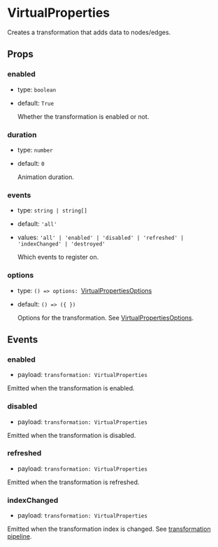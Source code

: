 # VirtualProperties

Creates a transformation that adds data to nodes/edges.

## Props

### enabled

- type: `boolean`
- default: `True`

  Whether the transformation is enabled or not.

### duration

- type: `number`
- default: `0`

  Animation duration.

### events

- type: `string | string[]`
- default: `'all'`
- values: `'all' | 'enabled' | 'disabled' | 'refreshed' | 'indexChanged' | 'destroyed'`

  Which events to register on.

### options

- type: `() => options: `[VirtualPropertiesOptions](https://doc.linkurious.com/ogma/latest/api.html#VirtualPropertiesOptions)
- default: `() => ({ })`

  Options for the transformation. See [VirtualPropertiesOptions](https://doc.linkurious.com/ogma/latest/api.html#VirtualPropertiesOptions).

## Events

### enabled

- payload: `transformation: VirtualProperties`

Emitted when the transformation is enabled.

### disabled

- payload: `transformation: VirtualProperties`

Emitted when the transformation is disabled.

### refreshed

- payload: `transformation: VirtualProperties`

Emitted when the transformation is refreshed.

### indexChanged

- payload: `transformation: VirtualProperties`

Emitted when the transformation index is changed. See [transformation pipeline](https://doc.linkurious.com/ogma/latest/examples/transformation-schema.html).
